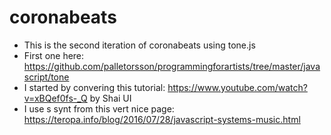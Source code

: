 # coronabeats
 
* This is the second iteration of coronabeats using tone.js 
* First one here: https://github.com/palletorsson/programmingforartists/tree/master/javascript/tone
* I started by convering this tutorial: https://www.youtube.com/watch?v=xBQef0fs-_Q by Shai UI
* I use s synt from this vert nice page: https://teropa.info/blog/2016/07/28/javascript-systems-music.html
